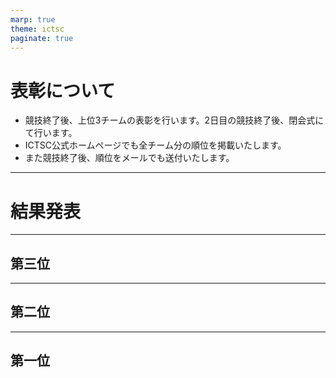 ```yaml
---
marp: true
theme: ictsc
paginate: true
---
```


<!--
_class: section-title
_paginate: false
-->

# 表彰について

- 競技終了後、上位3チームの表彰を行います。2日目の競技終了後、閉会式にて行います。
- ICTSC公式ホームページでも全チーム分の順位を掲載いたします。
- また競技終了後、順位をメールでも送付いたします。

---

# 結果発表


---

## 第三位

---

## 第二位

---

## 第一位

